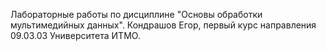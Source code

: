Лабораторные работы по дисциплине "Основы обработки мультимедийных данных".
Кондрашов Егор, первый курс направления 09.03.03 Университета ИТМО.